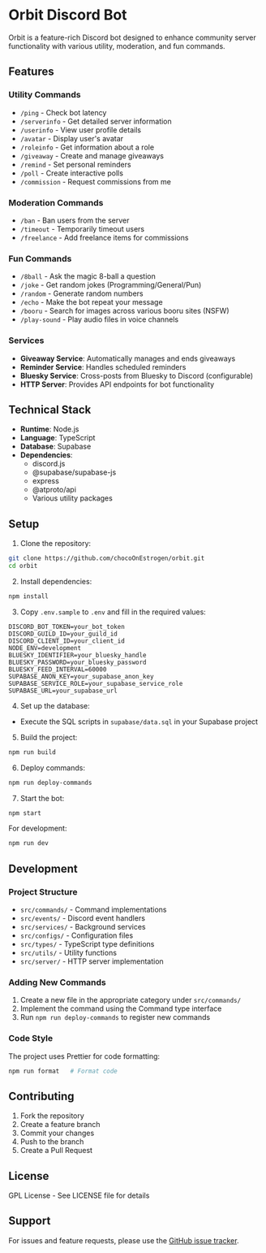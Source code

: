 # Orbit Discord Bot

Orbit is a feature-rich Discord bot designed to enhance community server functionality with various utility, moderation, and fun commands.

## Features

### Utility Commands
- `/ping` - Check bot latency
- `/serverinfo` - Get detailed server information
- `/userinfo` - View user profile details
- `/avatar` - Display user's avatar
- `/roleinfo` - Get information about a role
- `/giveaway` - Create and manage giveaways
- `/remind` - Set personal reminders
- `/poll` - Create interactive polls
- `/commission` - Request commissions from me

### Moderation Commands
- `/ban` - Ban users from the server
- `/timeout` - Temporarily timeout users
- `/freelance` - Add freelance items for commissions

### Fun Commands
- `/8ball` - Ask the magic 8-ball a question
- `/joke` - Get random jokes (Programming/General/Pun)
- `/random` - Generate random numbers
- `/echo` - Make the bot repeat your message
- `/booru` - Search for images across various booru sites (NSFW)
- `/play-sound` - Play audio files in voice channels

### Services
- **Giveaway Service**: Automatically manages and ends giveaways
- **Reminder Service**: Handles scheduled reminders
- **Bluesky Service**: Cross-posts from Bluesky to Discord (configurable)
- **HTTP Server**: Provides API endpoints for bot functionality

## Technical Stack

- **Runtime**: Node.js
- **Language**: TypeScript
- **Database**: Supabase
- **Dependencies**:
  - discord.js
  - @supabase/supabase-js
  - express
  - @atproto/api
  - Various utility packages

## Setup

1. Clone the repository:

```bash
git clone https://github.com/chocoOnEstrogen/orbit.git
cd orbit
```

2. Install dependencies:

```bash
npm install
```

3. Copy `.env.sample` to `.env` and fill in the required values:

```env
DISCORD_BOT_TOKEN=your_bot_token
DISCORD_GUILD_ID=your_guild_id
DISCORD_CLIENT_ID=your_client_id
NODE_ENV=development
BLUESKY_IDENTIFIER=your_bluesky_handle
BLUESKY_PASSWORD=your_bluesky_password
BLUESKY_FEED_INTERVAL=60000
SUPABASE_ANON_KEY=your_supabase_anon_key
SUPABASE_SERVICE_ROLE=your_supabase_service_role
SUPABASE_URL=your_supabase_url
```

4. Set up the database:
- Execute the SQL scripts in `supabase/data.sql` in your Supabase project

5. Build the project:

```bash
npm run build
```

6. Deploy commands:

```bash
npm run deploy-commands
```

7. Start the bot:

```bash
npm start
```

For development:

```bash
npm run dev
```

## Development

### Project Structure
- `src/commands/` - Command implementations
- `src/events/` - Discord event handlers
- `src/services/` - Background services
- `src/configs/` - Configuration files
- `src/types/` - TypeScript type definitions
- `src/utils/` - Utility functions
- `src/server/` - HTTP server implementation

### Adding New Commands
1. Create a new file in the appropriate category under `src/commands/`
2. Implement the command using the Command type interface
3. Run `npm run deploy-commands` to register new commands

### Code Style
The project uses Prettier for code formatting:

```bash
npm run format   # Format code
```

## Contributing

1. Fork the repository
2. Create a feature branch
3. Commit your changes
4. Push to the branch
5. Create a Pull Request

## License

GPL License - See LICENSE file for details

## Support

For issues and feature requests, please use the [GitHub issue tracker](https://github.com/chocoOnEstrogen/orbit/issues).
